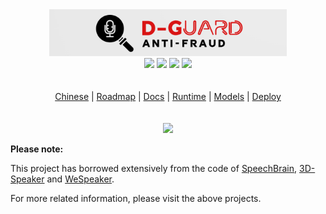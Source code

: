 <div align=center>
<img src="D-guard.png"  width="380" height="75" />
</div>
<div align=center>
    <img src="https://img.shields.io/badge/License-Apache%202.0-brightgreen.svg" />
<img src="https://img.shields.io/badge/Pytorch-1.10.1-green.svg"  />
<img src="https://img.shields.io/badge/Python-3.9-blue.svg"  />
<img src="https://img.shields.io/badge/Long-Yuan-green.svg"  />
</div>
<div>
<br>
<br>
</div>

<div align=center>
<a href="">Chinese</a> | <a href="">Roadmap</a> | <a href="">Docs</a> | <a href="">Runtime</a> | <a href="">Models</a> | <a href="">Deploy</a>
</div>


<div>
<br>
<br>
</div>
<div align=center>
<img src="https://shengbucket.oss-cn-hangzhou.aliyuncs.com/files/Snipaste_2024-04-16_14-23-18.png" />
</div>

**Please note:**

This project has borrowed extensively from the code of [SpeechBrain](https://github.com/speechbrain/speechbrain), [3D-Speaker](https://github.com/alibaba-damo-academy/3D-Speaker) and [WeSpeaker](https://github.com/wenet-e2e/wespeaker).

For more related information, please visit the above projects.
